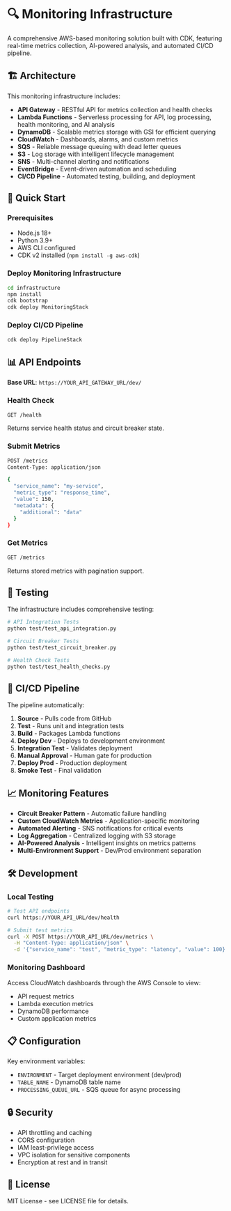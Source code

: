 # 🔍 Monitoring Infrastructure

A comprehensive AWS-based monitoring solution built with CDK, featuring real-time metrics collection, AI-powered analysis, and automated CI/CD pipeline.

## 🏗️ Architecture

This monitoring infrastructure includes:

- **API Gateway** - RESTful API for metrics collection and health checks
- **Lambda Functions** - Serverless processing for API, log processing, health monitoring, and AI analysis
- **DynamoDB** - Scalable metrics storage with GSI for efficient querying
- **CloudWatch** - Dashboards, alarms, and custom metrics
- **SQS** - Reliable message queuing with dead letter queues
- **S3** - Log storage with intelligent lifecycle management
- **SNS** - Multi-channel alerting and notifications
- **EventBridge** - Event-driven automation and scheduling
- **CI/CD Pipeline** - Automated testing, building, and deployment

## 🚀 Quick Start

### Prerequisites

- Node.js 18+ 
- Python 3.9+
- AWS CLI configured
- CDK v2 installed (`npm install -g aws-cdk`)

### Deploy Monitoring Infrastructure

```bash
cd infrastructure
npm install
cdk bootstrap
cdk deploy MonitoringStack
```

### Deploy CI/CD Pipeline

```bash
cdk deploy PipelineStack
```

## 📊 API Endpoints

**Base URL**: `https://YOUR_API_GATEWAY_URL/dev/`

### Health Check
```bash
GET /health
```
Returns service health status and circuit breaker state.

### Submit Metrics
```bash
POST /metrics
Content-Type: application/json

{
  "service_name": "my-service",
  "metric_type": "response_time", 
  "value": 150,
  "metadata": {
    "additional": "data"
  }
}
```

### Get Metrics
```bash
GET /metrics
```
Returns stored metrics with pagination support.

## 🧪 Testing

The infrastructure includes comprehensive testing:

```bash
# API Integration Tests
python test/test_api_integration.py

# Circuit Breaker Tests  
python test/test_circuit_breaker.py

# Health Check Tests
python test/test_health_checks.py
```

## 🔄 CI/CD Pipeline

The pipeline automatically:

1. **Source** - Pulls code from GitHub
2. **Test** - Runs unit and integration tests
3. **Build** - Packages Lambda functions
4. **Deploy Dev** - Deploys to development environment
5. **Integration Test** - Validates deployment
6. **Manual Approval** - Human gate for production
7. **Deploy Prod** - Production deployment
8. **Smoke Test** - Final validation

## 📈 Monitoring Features

- **Circuit Breaker Pattern** - Automatic failure handling
- **Custom CloudWatch Metrics** - Application-specific monitoring
- **Automated Alerting** - SNS notifications for critical events
- **Log Aggregation** - Centralized logging with S3 storage
- **AI-Powered Analysis** - Intelligent insights on metrics patterns
- **Multi-Environment Support** - Dev/Prod environment separation

## 🛠️ Development

### Local Testing
```bash
# Test API endpoints
curl https://YOUR_API_URL/dev/health

# Submit test metrics
curl -X POST https://YOUR_API_URL/dev/metrics \
  -H "Content-Type: application/json" \
  -d '{"service_name": "test", "metric_type": "latency", "value": 100}'
```

### Monitoring Dashboard

Access CloudWatch dashboards through the AWS Console to view:
- API request metrics
- Lambda execution metrics  
- DynamoDB performance
- Custom application metrics

## 📋 Configuration

Key environment variables:
- `ENVIRONMENT` - Target deployment environment (dev/prod)
- `TABLE_NAME` - DynamoDB table name
- `PROCESSING_QUEUE_URL` - SQS queue for async processing

## 🔒 Security

- API throttling and caching
- CORS configuration
- IAM least-privilege access
- VPC isolation for sensitive components
- Encryption at rest and in transit

## 📝 License

MIT License - see LICENSE file for details.
